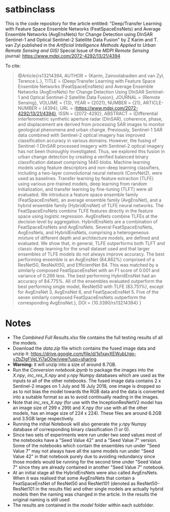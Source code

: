 # satbinclass

This is the code repository for the article entitled: "Deep/Transfer Learning with Feature Space Ensemble Networks (FeatSpaceEnsNets) and Average Ensemble Networks (AvgEnsNets) for Change Detection using DInSAR Sentinel-1 and Optical Sentinel-2 Satellite Data Fusion" by Z Karim and T. van Zyl published in the *Artificial Intelligence Methods Applied to Urban Remote Sensing and GIS)* Special Issue of the *MDPI Remote Sensing* journal: https://www.mdpi.com/2072-4292/13/21/4394 

To cite: 

>@Article{rs13214394,
AUTHOR = {Karim, Zainoolabadien and van Zyl, Terence L.},
TITLE = {Deep/Transfer Learning with Feature Space Ensemble Networks (FeatSpaceEnsNets) and Average Ensemble Networks (AvgEnsNets) for Change Detection Using DInSAR Sentinel-1 and Optical Sentinel-2 Satellite Data Fusion},
JOURNAL = {Remote Sensing},
VOLUME = {13},
YEAR = {2021},
NUMBER = {21},
ARTICLE-NUMBER = {4394},
URL = {https://www.mdpi.com/2072-4292/13/21/4394},
ISSN = {2072-4292},
ABSTRACT = {Differential interferometric synthetic aperture radar (DInSAR), coherence, phase, and displacement are derived from processing SAR images to monitor geological phenomena and urban change. Previously, Sentinel-1 SAR data combined with Sentinel-2 optical imagery has improved classification accuracy in various domains. However, the fusing of Sentinel-1 DInSAR processed imagery with Sentinel-2 optical imagery has not been thoroughly investigated. Thus, we explored this fusion in urban change detection by creating a verified balanced binary classification dataset comprising 1440 blobs. Machine learning models using feature descriptors and non-deep learning classifiers, including a two-layer convolutional neural network (ConvNet2), were used as baselines. Transfer learning by feature extraction (TLFE) using various pre-trained models, deep learning from random initialization, and transfer learning by fine-tuning (TLFT) were all evaluated. We introduce a feature space ensemble family (FeatSpaceEnsNet), an average ensemble family (AvgEnsNet), and a hybrid ensemble family (HybridEnsNet) of TLFE neural networks. The FeatSpaceEnsNets combine TLFE features directly in the feature space using logistic regression. AvgEnsNets combine TLFEs at the decision level by aggregation. HybridEnsNets are a combination of FeatSpaceEnsNets and AvgEnsNets. Several FeatSpaceEnsNets, AvgEnsNets, and HybridEnsNets, comprising a heterogeneous mixture of different depth and architecture models, are defined and evaluated. We show that, in general, TLFE outperforms both TLFT and classic deep learning for the small dataset used and that larger ensembles of TLFE models do not always improve accuracy. The best performing ensemble is an AvgEnsNet (84.862%) comprised of a ResNet50, ResNeXt50, and EfficientNet B4. This was matched by a similarly composed FeatSpaceEnsNet with an F1 score of 0.001 and variance of 0.266 less. The best performing HybridEnsNet had an accuracy of 84.775%. All of the ensembles evaluated outperform the best performing single model, ResNet50 with TLFE (83.751%), except for AvgEnsNet 3, AvgEnsNet 6, and FeatSpaceEnsNet 5. Five of the seven similarly composed FeatSpaceEnsNets outperform the corresponding AvgEnsNet.},
DOI = {10.3390/rs13214394}
}


# Notes

- The *Combined Full Results.xlsx* file contains the full testing results of all the models.
- Download the *data.zip* file which contains the fused image data and unzip it: https://drive.google.com/file/d/1sfxayXEWubLtgp-yZbZIgFVeLYi7aO0w/view?usp=sharing 
- **Warning:** it will unzip into a size of around 8.7GB.
- Run the *Conversion notebook.ipynb* to package the images into the *X.npy*, *inc_res_X.npy* and *y.npy* Numpy databases which are used as the inputs to all of the other notebooks. The fused image data contains 2 x Sentinel-2 images on 1 July and 16 July 2018, one image is dropped so as to not bias the model towards the RGB data and the data is converted into a suitable format so as to avoid continually reading in the images.
- Note that *inc_res_X.npy* (for use with the InceptionResNetV2 model has an image size of 299 x 299) and *X.npy* (for use with all the other models, has an image size of 224 x 224). These files are around 6.2GB and 3.5GB large respectively.
- Running the initial Notebook will also generate the *y.npy* Numpy database of corresponding binary classification (1 or 0).
- Since two sets of experiments were run under two seed values most of the notebooks have a "Seed Value 42" and a "Seed Value 7" version. Some of the notebooks which contain the ensembles run under "Seed Value 7" may not always have all the same models run under "Seed Value 42" in that notebook purely due to avoiding redundancy since those models would be running for the second time under "Seed Value 7" since they are already contained in another "Seed Value 7" notebook.
- At an initial stage all the HybridEnsNets were also called AvgEnsNets. When it was realised that some AvgEnsNets that contain a FeatSpaceEnsNet of ResNet50 and ResNet101 (denoted as ResNet50-ResNet101 in the results file) and other single models are actually hybrid models then the naming was changed in the article. In the results the original naming is still used
- The results are contained in the *model* folder within each subfolder.
